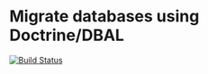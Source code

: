 # Migrate databases using Doctrine/DBAL

[![Build Status](https://travis-ci.org/janschumann/sql-schema-converter.svg?branch=master)](https://travis-ci.org/janschumann/sql-schema-converter)



